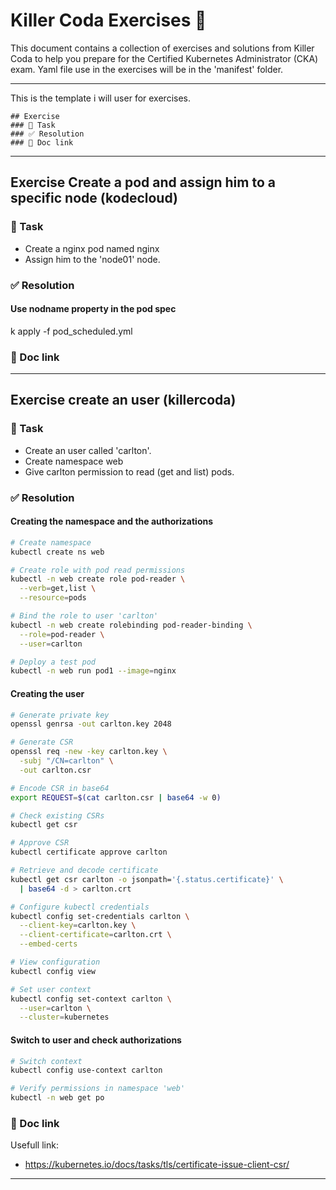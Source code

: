 # Killer Coda Exercises 🐳

This document contains a collection of exercises and solutions from Killer Coda to help you prepare for the Certified Kubernetes Administrator (CKA) exam.
Yaml file use in the exercises will be in the 'manifest' folder.

---
This is the template i will user for exercises.
```
## Exercise
### 🎯 Task
### ✅ Resolution
### 🛞 Doc link
```
---



## Exercise Create a pod and assign him to a specific node (kodecloud)
### 🎯 Task
- Create a nginx pod named nginx
- Assign him to the 'node01' node.
### ✅ Resolution
#### Use nodname property in the pod spec
k apply -f pod_scheduled.yml
### 🛞 Doc link

---
## Exercise create an user (killercoda)
### 🎯 Task
- Create an user called 'carlton'.
- Create namespace web
- Give carlton permission to read (get and list) pods.
### ✅ Resolution

#### Creating the namespace and the authorizations
```bash
# Create namespace
kubectl create ns web

# Create role with pod read permissions
kubectl -n web create role pod-reader \
  --verb=get,list \
  --resource=pods

# Bind the role to user 'carlton'
kubectl -n web create rolebinding pod-reader-binding \
  --role=pod-reader \
  --user=carlton

# Deploy a test pod
kubectl -n web run pod1 --image=nginx
```
#### Creating the user

```bash
# Generate private key
openssl genrsa -out carlton.key 2048

# Generate CSR
openssl req -new -key carlton.key \
  -subj "/CN=carlton" \
  -out carlton.csr

# Encode CSR in base64
export REQUEST=$(cat carlton.csr | base64 -w 0)

# Check existing CSRs
kubectl get csr

# Approve CSR
kubectl certificate approve carlton

# Retrieve and decode certificate
kubectl get csr carlton -o jsonpath='{.status.certificate}' \
  | base64 -d > carlton.crt

# Configure kubectl credentials
kubectl config set-credentials carlton \
  --client-key=carlton.key \
  --client-certificate=carlton.crt \
  --embed-certs

# View configuration
kubectl config view

# Set user context
kubectl config set-context carlton \
  --user=carlton \
  --cluster=kubernetes

```
#### Switch to user and check authorizations
```bash
# Switch context
kubectl config use-context carlton

# Verify permissions in namespace 'web'
kubectl -n web get po
```

### 🛞 Doc link
Usefull link:
- https://kubernetes.io/docs/tasks/tls/certificate-issue-client-csr/

---